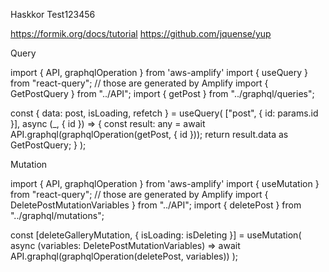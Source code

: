 Haskkor
Test123456

https://formik.org/docs/tutorial
https://github.com/jquense/yup

Query

import { API, graphqlOperation } from 'aws-amplify'
import { useQuery } from "react-query";
// those are generated by Amplify
import { GetPostQuery } from "../API";
import { getPost } from "../graphql/queries";

const { data: post, isLoading, refetch } = useQuery(
["post", { id: params.id }],
async (_, { id }) => {
const result: any = await API.graphql(graphqlOperation(getPost, { id }));
return result.data as GetPostQuery;
}
);

Mutation

import { API, graphqlOperation } from 'aws-amplify'
import { useMutation } from "react-query";
// those are generated by Amplify
import { DeletePostMutationVariables } from "../API";
import { deletePost } from "../graphql/mutations";

const [deleteGalleryMutation, { isLoading: isDeleting }] = useMutation(
async (variables: DeletePostMutationVariables) =>
await API.graphql(graphqlOperation(deletePost, variables))
);

